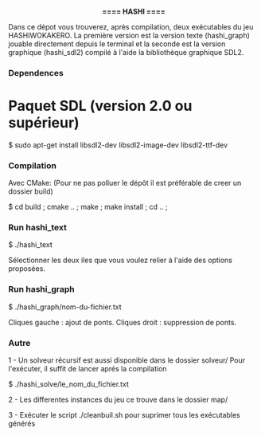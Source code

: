 <p align="center">   <b> ==== HASHI ====  </b> </p>

Dans ce dépot vous trouverez, après compilation, deux exécutables du jeu HASHIWOKAKERO.
La première version est la version texte (hashi_graph) jouable directement depuis
le terminal et la seconde est la version graphique (hashi_sdl2) compilé à l'aide
la bibliothèque graphique SDL2.

### Dependences

# Paquet SDL (version 2.0 ou supérieur)

$ sudo apt-get install libsdl2-dev libsdl2-image-dev  libsdl2-ttf-dev

### Compilation

Avec CMake: (Pour ne pas polluer le dépôt il est préférable de creer un dossier build)

$ cd build ; cmake .. ; make ; make install ; cd .. ;



### Run hashi_text

$ ./hashi_text

Sélectionner les deux iles que vous voulez relier à l'aide des options proposées.


### Run hashi_graph

$ ./hashi_graph/nom-du-fichier.txt

 Cliques gauche : ajout de ponts.
 Cliques droit : suppression de ponts.

 ### Autre

 1 - Un solveur récursif est aussi disponible dans le dossier solveur/
 Pour l'exécuter, il suffit de lancer aprés la compilation

 $ ./hashi_solve/le_nom_du_fichier.txt

 2 - Les differentes instances du jeu ce trouve dans le dossier map/

 3 - Exécuter le script ./cleanbuil.sh pour suprimer tous les exécutables générés
